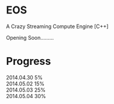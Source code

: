 EOS
===

A Crazy Streaming Compute Engine [C++]

Opening Soon.........

Progress  
===  
2014.04.30 5%  
2014.05.02 15%   
2014.05.03 25%   
2014.05.04 30%  
